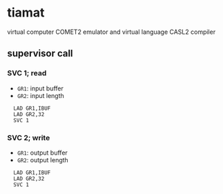 # tiamat
virtual computer COMET2 emulator and virtual language CASL2 compiler

## supervisor call

### SVC 1; read
- `GR1`: input buffer
- `GR2`: input length

```
  LAD GR1,IBUF
  LAD GR2,32
  SVC 1
```

### SVC 2; write
- `GR1`: output buffer
- `GR2`: output length

```
  LAD GR1,IBUF
  LAD GR2,32
  SVC 1
```
